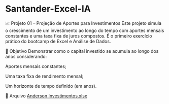 # Santander-Excel-IA
📈 Projeto 01 – Projeção de Aportes para Investimentos
Este projeto simula o crescimento de um investimento ao longo do tempo com aportes mensais constantes e uma taxa fixa de juros compostos. É o primeiro exercício prático do bootcamp de Excel e Análise de Dados.

🎯 Objetivo
Demonstrar como o capital investido se acumula ao longo dos anos considerando:

Aportes mensais constantes;

Uma taxa fixa de rendimento mensal;

Um horizonte de tempo definido (em anos).

📂 Arquivo
[Anderson Investimentos.xlsx](https://github.com/user-attachments/files/20273731/Anderson.Investimentos.xlsx)

